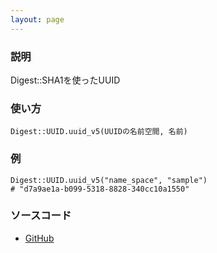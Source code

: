 ```yaml
---
layout: page
---
```

### 説明
Digest::SHA1を使ったUUID

### 使い方
    Digest::UUID.uuid_v5(UUIDの名前空間, 名前)

### 例
    Digest::UUID.uuid_v5("name_space", "sample")
    # "d7a9ae1a-b099-5318-8828-340cc10a1550"

### ソースコード
* [GitHub](https://github.com/rails/rails/blob/f33d52c95217212cbacc8d5e44b5a8e3cdc6f5b3/activesupport/lib/active_support/core_ext/digest/uuid.rb#L44)